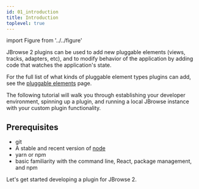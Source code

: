 ```yaml
---
id: 01_introduction
title: Introduction
toplevel: true
---
```


import Figure from '../../figure'

JBrowse 2 plugins can be used to add new pluggable elements (views, tracks,
adapters, etc), and to modify behavior of the application by adding code that
watches the application's state.

For the full list of what kinds of pluggable element types plugins can add, see the [pluggable elements](../../../developer_guide/#pluggable-elements) page.

The following tutorial will walk you through establishing your developer environment,
spinning up a plugin, and running a local JBrowse instance with your custom plugin functionality.

## Prerequisites

- git
- A stable and recent version of [node](https://nodejs.org/en/)
- yarn or npm
- basic familiarity with the command line, React, package management, and npm

Let's get started developing a plugin for JBrowse 2.
